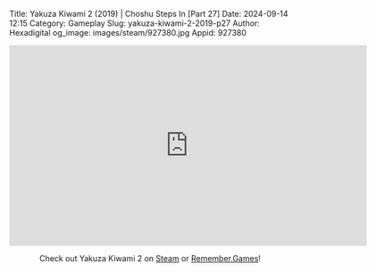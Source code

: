 Title: Yakuza Kiwami 2 (2019) | Choshu Steps In [Part 27]
Date: 2024-09-14 12:15
Category: Gameplay
Slug: yakuza-kiwami-2-2019-p27
Author: Hexadigital
og_image: images/steam/927380.jpg
Appid: 927380

<center><iframe src="https://www.youtube.com/embed/ZHQxHxcXT2g?feature=oembed" allow="accelerometer; autoplay; encrypted-media; gyroscope; picture-in-picture" width="640" height="360" frameborder="0"></iframe>

Check out Yakuza Kiwami 2 on [Steam](https://store.steampowered.com/app/927380/?curator_clanid=34633900) or [Remember.Games](https://remember.games/game/344/yakuza-kiwami-2/)!</center>